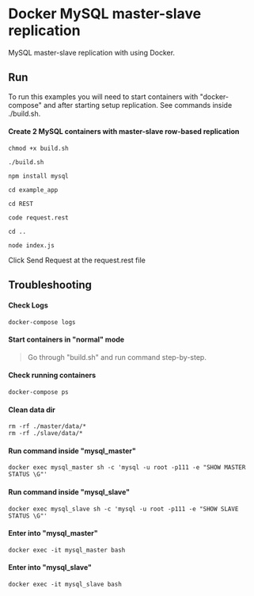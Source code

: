 Docker MySQL master-slave replication 
========================

MySQL master-slave replication with using Docker. 

## Run

To run this examples you will need to start containers with "docker-compose" 
and after starting setup replication. See commands inside ./build.sh. 

#### Create 2 MySQL containers with master-slave row-based replication 

```
chmod +x build.sh
```

```
./build.sh
```
```
npm install mysql
```
```
cd example_app
```
```
cd REST
```
```
code request.rest
```
```
cd ..
```
```
node index.js
```

Click Send Request at the request.rest file

## Troubleshooting

#### Check Logs

```
docker-compose logs
```

#### Start containers in "normal" mode

> Go through "build.sh" and run command step-by-step.

#### Check running containers

```
docker-compose ps
```

#### Clean data dir

```
rm -rf ./master/data/*
rm -rf ./slave/data/*
```

#### Run command inside "mysql_master"

```
docker exec mysql_master sh -c 'mysql -u root -p111 -e "SHOW MASTER STATUS \G"'
```

#### Run command inside "mysql_slave"

```
docker exec mysql_slave sh -c 'mysql -u root -p111 -e "SHOW SLAVE STATUS \G"'
```

#### Enter into "mysql_master"

```
docker exec -it mysql_master bash
```

#### Enter into "mysql_slave"

```
docker exec -it mysql_slave bash
```
